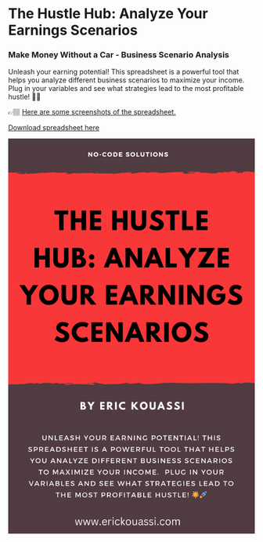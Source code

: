 # The Hustle Hub: Analyze Your Earnings Scenarios

 ### Make Money Without a Car - Business Scenario Analysis
 
Unleash your earning potential! This spreadsheet is a powerful tool that helps you analyze different business scenarios to maximize your income. 
Plug in your variables and see what strategies lead to the most profitable hustle! 🌟🚀

👉🏽 [Here are some screenshots of the spreadsheet.](https://erickouassi.blogspot.com/2024/07/the-hustle-hub-analyze-your-earnings.html)


[Download spreadsheet here](https://shop.erickouassi.com/product/the-hustle-hub-analyze-your-earnings-scenarios/)


![alt text](https://github.com/erickouassi/spreadsheet-templates/blob/main/img/My%20Book%20Cover%20Template%20The%20Hustle%20Hub%20Business%20Scenario%20Analysis_page-0001.jpg?raw=true 
"The Hustle Hub: Analyze Your Earnings Scenarios")
